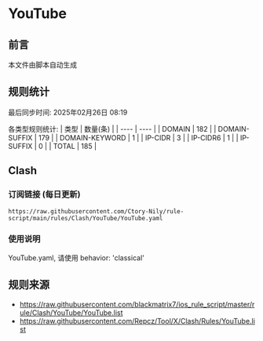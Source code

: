 # YouTube

## 前言
本文件由脚本自动生成

## 规则统计
最后同步时间: 2025年02月26日 08:19

各类型规则统计:
| 类型 | 数量(条)  | 
| ---- | ----  |
| DOMAIN | 182 | 
| DOMAIN-SUFFIX | 179 | 
| DOMAIN-KEYWORD | 1 | 
| IP-CIDR | 3 | 
| IP-CIDR6 | 1 | 
| IP-SUFFIX | 0 | 
| TOTAL | 185 | 
## Clash

### 订阅链接 (每日更新)
```
https://raw.githubusercontent.com/Ctory-Nily/rule-script/main/rules/Clash/YouTube/YouTube.yaml
```

### 使用说明
YouTube.yaml, 请使用 behavior: 'classical'

## 规则来源
- https://raw.githubusercontent.com/blackmatrix7/ios_rule_script/master/rule/Clash/YouTube/YouTube.list 
- https://raw.githubusercontent.com/Repcz/Tool/X/Clash/Rules/YouTube.list 
